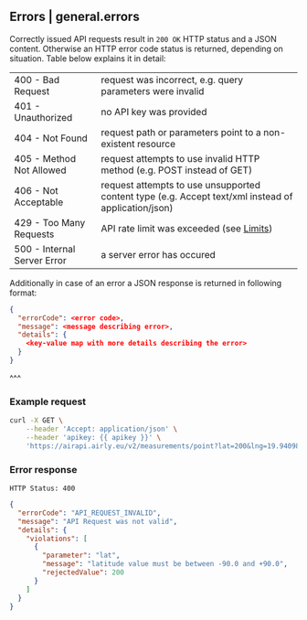 ## Errors | general.errors

Correctly issued API requests result in `200 OK` HTTP status and a JSON content. Otherwise an HTTP error code status is returned, depending on situation. Table below explains it in detail:

<table>
    <tr><td>400 - Bad Request            </td><td>request was incorrect, e.g. query parameters were invalid</td></tr>
    <tr><td>401 - Unauthorized           </td><td>no API key was provided</td></tr>
    <tr><td>404 - Not Found              </td><td>request path or parameters point to a non-existent resource</td></tr>
    <tr><td>405 - Method Not Allowed     </td><td>request attempts to use invalid HTTP method (e.g. POST instead of GET)</td></tr>
    <tr><td>406 - Not Acceptable         </td><td>request attempts to use unsupported content type (e.g. Accept text/xml instead of application/json)</td></tr>
    <tr><td>429 - Too Many Requests      </td><td>API rate limit was exceeded (see <a href="#general.limits">Limits</a>)</td></tr>
    <tr><td>500 - Internal Server Error  </td><td>a server error has occured</td></tr>
</table>

Additionally in case of an error a JSON response is returned in following format:

```json
{
  "errorCode": <error code>,
  "message": <message describing error>,
  "details": {
    <key-value map with more details describing the error>
  }
}
```

^^^

### Example request

```bash
curl -X GET \
    --header 'Accept: application/json' \
    --header 'apikey: {{ apikey }}' \
    'https://airapi.airly.eu/v2/measurements/point?lat=200&lng=19.940984'
```

### Error response

```
HTTP Status: 400
```

```json
{
  "errorCode": "API_REQUEST_INVALID",
  "message": "API Request was not valid",
  "details": {
    "violations": [
      {
        "parameter": "lat",
        "message": "latitude value must be between -90.0 and +90.0",
        "rejectedValue": 200
      }
    ]
  }
}
```
